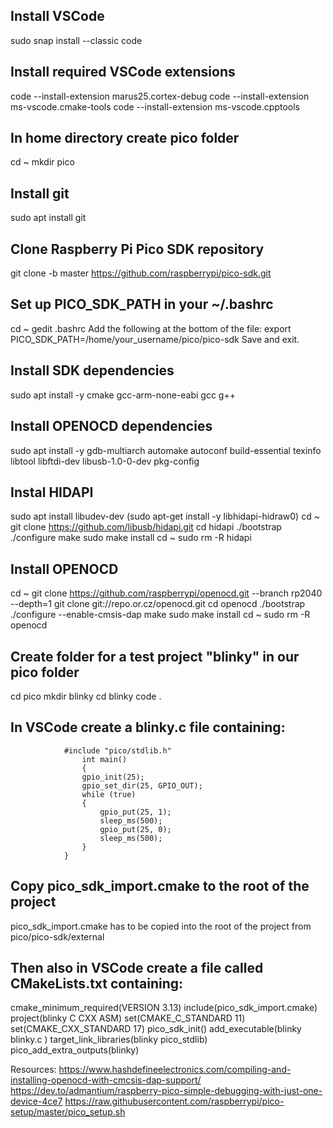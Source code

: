 ## Install VSCode
sudo snap install --classic code

## Install required VSCode extensions
code --install-extension marus25.cortex-debug
code --install-extension ms-vscode.cmake-tools
code --install-extension ms-vscode.cpptools

## In home directory create pico folder
cd ~
mkdir pico

## Install git
sudo apt install git

## Clone Raspberry Pi Pico SDK repository
git clone -b master https://github.com/raspberrypi/pico-sdk.git

## Set up PICO_SDK_PATH in your ~/.bashrc
cd ~
gedit .bashrc
Add the following at the bottom of the file:
export PICO_SDK_PATH=/home/your_username/pico/pico-sdk
Save and exit.

## Install SDK dependencies
sudo apt install -y cmake gcc-arm-none-eabi gcc g++

## Install OPENOCD dependencies
sudo apt install -y gdb-multiarch automake autoconf build-essential texinfo libtool libftdi-dev libusb-1.0-0-dev pkg-config

## Instal HIDAPI
sudo apt install libudev-dev  (sudo apt-get install -y libhidapi-hidraw0)
cd ~
git clone https://github.com/libusb/hidapi.git
cd hidapi
./bootstrap
./configure
make
sudo make install
cd ~
sudo rm -R hidapi

## Install OPENOCD
cd ~
git clone https://github.com/raspberrypi/openocd.git --branch rp2040 --depth=1
git clone git://repo.or.cz/openocd.git
cd openocd
./bootstrap
./configure --enable-cmsis-dap
make
sudo make install
cd ~
sudo rm -R openocd

## Create folder for a test project "blinky" in our pico folder
cd pico
mkdir blinky
cd blinky
code .

## In VSCode create a blinky.c file containing:
                #include "pico/stdlib.h"
                    int main()
                    {
                    gpio_init(25);
                    gpio_set_dir(25, GPIO_OUT);
                    while (true)
                    {
                        gpio_put(25, 1);
                        sleep_ms(500);
                        gpio_put(25, 0);
                        sleep_ms(500);
                    }
                }

## Copy pico_sdk_import.cmake to the root of the project
pico_sdk_import.cmake has to be copied into the root of
the project from pico/pico-sdk/external

## Then also in VSCode create a file called CMakeLists.txt containing:
cmake_minimum_required(VERSION 3.13)
include(pico_sdk_import.cmake)
project(blinky C CXX ASM)
set(CMAKE_C_STANDARD 11)
set(CMAKE_CXX_STANDARD 17)
pico_sdk_init()
add_executable(blinky
blinky.c
)
target_link_libraries(blinky pico_stdlib)
pico_add_extra_outputs(blinky)

Resources:
https://www.hashdefineelectronics.com/compiling-and-installing-openocd-with-cmcsis-dap-support/
https://dev.to/admantium/raspberry-pico-simple-debugging-with-just-one-device-4ce7
https://raw.githubusercontent.com/raspberrypi/pico-setup/master/pico_setup.sh
